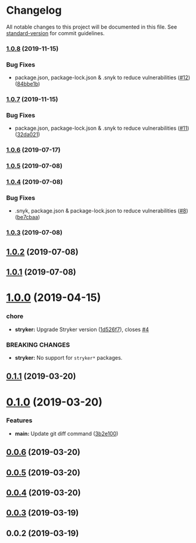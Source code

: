 # Changelog

All notable changes to this project will be documented in this file. See [standard-version](https://github.com/conventional-changelog/standard-version) for commit guidelines.

### [1.0.8](https://github.com/tverhoken/stryker-diff-runner/compare/v1.0.7...v1.0.8) (2019-11-15)


### Bug Fixes

* package.json, package-lock.json & .snyk to reduce vulnerabilities ([#12](https://github.com/tverhoken/stryker-diff-runner/issues/12)) ([84bbe1b](https://github.com/tverhoken/stryker-diff-runner/commit/84bbe1b))



### [1.0.7](https://github.com/tverhoken/stryker-diff-runner/compare/v1.0.6...v1.0.7) (2019-11-15)


### Bug Fixes

* package.json, package-lock.json & .snyk to reduce vulnerabilities ([#11](https://github.com/tverhoken/stryker-diff-runner/issues/11)) ([32da021](https://github.com/tverhoken/stryker-diff-runner/commit/32da021))



### [1.0.6](https://github.com/tverhoken/stryker-diff-runner/compare/v1.0.5...v1.0.6) (2019-07-17)



### [1.0.5](https://github.com/tverhoken/stryker-diff-runner/compare/v1.0.4...v1.0.5) (2019-07-08)



### [1.0.4](https://github.com/tverhoken/stryker-diff-runner/compare/v1.0.3...v1.0.4) (2019-07-08)


### Bug Fixes

* .snyk, package.json & package-lock.json to reduce vulnerabilities ([#8](https://github.com/tverhoken/stryker-diff-runner/issues/8)) ([be7cbaa](https://github.com/tverhoken/stryker-diff-runner/commit/be7cbaa))



### [1.0.3](https://github.com/tverhoken/stryker-diff-runner/compare/v1.0.2...v1.0.3) (2019-07-08)



## [1.0.2](https://github.com/tverhoken/stryker-diff-runner/compare/v1.0.1...v1.0.2) (2019-07-08)



## [1.0.1](https://github.com/tverhoken/stryker-diff-runner/compare/v1.0.0...v1.0.1) (2019-07-08)



# [1.0.0](https://github.com/tverhoken/stryker-diff-runner/compare/v0.1.1...v1.0.0) (2019-04-15)


### chore

* **stryker:** Upgrade Stryker version ([1d526f7](https://github.com/tverhoken/stryker-diff-runner/commit/1d526f7)), closes [#4](https://github.com/tverhoken/stryker-diff-runner/issues/4)


### BREAKING CHANGES

* **stryker:** No support for `stryker*` packages.



## [0.1.1](https://github.com/tverhoken/stryker-diff-runner/compare/v0.1.0...v0.1.1) (2019-03-20)



# [0.1.0](https://github.com/tverhoken/stryker-diff-runner/compare/v0.0.6...v0.1.0) (2019-03-20)


### Features

* **main:** Update git diff command ([3b2e100](https://github.com/tverhoken/stryker-diff-runner/commit/3b2e100))



## [0.0.6](https://github.com/tverhoken/stryker-diff-runner/compare/v0.0.5...v0.0.6) (2019-03-20)



## [0.0.5](https://github.com/tverhoken/stryker-diff-runner/compare/v0.0.4...v0.0.5) (2019-03-20)



## [0.0.4](https://github.com/tverhoken/stryker-diff-runner/compare/v0.0.2...v0.0.4) (2019-03-20)



## [0.0.3](https://github.com/tverhoken/stryker-diff-runner/compare/v0.0.2...v0.0.3) (2019-03-19)



## 0.0.2 (2019-03-19)
